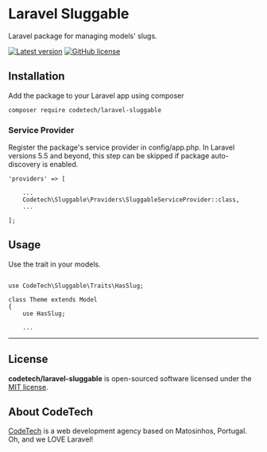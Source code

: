 # Laravel Sluggable

Laravel package for managing models' slugs.

[![Latest version](https://img.shields.io/github/release/CodeTechPt/laravel-sluggable?style=flat-square)](https://github.com/CodeTechPt/laravel-sluggable/releases)
[![GitHub license](https://img.shields.io/github/license/CodeTechPt/laravel-sluggable?style=flat-square)](https://github.com/CodeTechPt/laravel-sluggable/blob/master/LICENSE)


## Installation

Add the package to your Laravel app using composer

```
composer require codetech/laravel-sluggable
```


### Service Provider

Register the package's service provider in config/app.php. In Laravel versions 5.5 and beyond, this step can be skipped if package auto-discovery is enabled.

```
'providers' => [

    ...
    Codetech\Sluggable\Providers\SluggableServiceProvider::class,
    ...

];
```


## Usage

Use the trait in your models.

```

use CodeTech\Sluggable\Traits\HasSlug;

class Theme extends Model
{
    use HasSlug;

    ...
```


---


## License

**codetech/laravel-sluggable** is open-sourced software licensed under the [MIT license](https://github.com/CodeTechPt/laravel-sluggable/blob/master/LICENSE).


## About CodeTech

[CodeTech](https://www.codetech.pt) is a web development agency based on Matosinhos, Portugal. Oh, and we LOVE Laravel!
